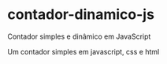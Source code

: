 # contador-dinamico-js
Contador simples e dinâmico em JavaScript

Um contador simples em javascript, css e html
